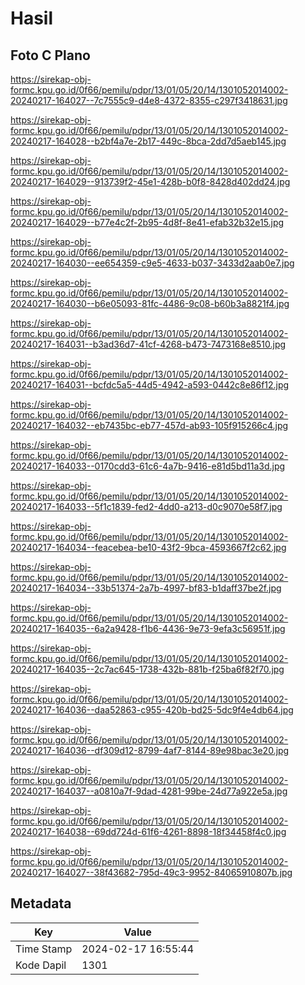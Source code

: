 # Hasil

## Foto C Plano

https://sirekap-obj-formc.kpu.go.id/0f66/pemilu/pdpr/13/01/05/20/14/1301052014002-20240217-164027--7c7555c9-d4e8-4372-8355-c297f3418631.jpg

https://sirekap-obj-formc.kpu.go.id/0f66/pemilu/pdpr/13/01/05/20/14/1301052014002-20240217-164028--b2bf4a7e-2b17-449c-8bca-2dd7d5aeb145.jpg

https://sirekap-obj-formc.kpu.go.id/0f66/pemilu/pdpr/13/01/05/20/14/1301052014002-20240217-164029--913739f2-45e1-428b-b0f8-8428d402dd24.jpg

https://sirekap-obj-formc.kpu.go.id/0f66/pemilu/pdpr/13/01/05/20/14/1301052014002-20240217-164029--b77e4c2f-2b95-4d8f-8e41-efab32b32e15.jpg

https://sirekap-obj-formc.kpu.go.id/0f66/pemilu/pdpr/13/01/05/20/14/1301052014002-20240217-164030--ee654359-c9e5-4633-b037-3433d2aab0e7.jpg

https://sirekap-obj-formc.kpu.go.id/0f66/pemilu/pdpr/13/01/05/20/14/1301052014002-20240217-164030--b6e05093-81fc-4486-9c08-b60b3a8821f4.jpg

https://sirekap-obj-formc.kpu.go.id/0f66/pemilu/pdpr/13/01/05/20/14/1301052014002-20240217-164031--b3ad36d7-41cf-4268-b473-7473168e8510.jpg

https://sirekap-obj-formc.kpu.go.id/0f66/pemilu/pdpr/13/01/05/20/14/1301052014002-20240217-164031--bcfdc5a5-44d5-4942-a593-0442c8e86f12.jpg

https://sirekap-obj-formc.kpu.go.id/0f66/pemilu/pdpr/13/01/05/20/14/1301052014002-20240217-164032--eb7435bc-eb77-457d-ab93-105f915266c4.jpg

https://sirekap-obj-formc.kpu.go.id/0f66/pemilu/pdpr/13/01/05/20/14/1301052014002-20240217-164033--0170cdd3-61c6-4a7b-9416-e81d5bd11a3d.jpg

https://sirekap-obj-formc.kpu.go.id/0f66/pemilu/pdpr/13/01/05/20/14/1301052014002-20240217-164033--5f1c1839-fed2-4dd0-a213-d0c9070e58f7.jpg

https://sirekap-obj-formc.kpu.go.id/0f66/pemilu/pdpr/13/01/05/20/14/1301052014002-20240217-164034--feacebea-be10-43f2-9bca-4593667f2c62.jpg

https://sirekap-obj-formc.kpu.go.id/0f66/pemilu/pdpr/13/01/05/20/14/1301052014002-20240217-164034--33b51374-2a7b-4997-bf83-b1daff37be2f.jpg

https://sirekap-obj-formc.kpu.go.id/0f66/pemilu/pdpr/13/01/05/20/14/1301052014002-20240217-164035--6a2a9428-f1b6-4436-9e73-9efa3c56951f.jpg

https://sirekap-obj-formc.kpu.go.id/0f66/pemilu/pdpr/13/01/05/20/14/1301052014002-20240217-164035--2c7ac645-1738-432b-881b-f25ba6f82f70.jpg

https://sirekap-obj-formc.kpu.go.id/0f66/pemilu/pdpr/13/01/05/20/14/1301052014002-20240217-164036--daa52863-c955-420b-bd25-5dc9f4e4db64.jpg

https://sirekap-obj-formc.kpu.go.id/0f66/pemilu/pdpr/13/01/05/20/14/1301052014002-20240217-164036--df309d12-8799-4af7-8144-89e98bac3e20.jpg

https://sirekap-obj-formc.kpu.go.id/0f66/pemilu/pdpr/13/01/05/20/14/1301052014002-20240217-164037--a0810a7f-9dad-4281-99be-24d77a922e5a.jpg

https://sirekap-obj-formc.kpu.go.id/0f66/pemilu/pdpr/13/01/05/20/14/1301052014002-20240217-164038--69dd724d-61f6-4261-8898-18f34458f4c0.jpg

https://sirekap-obj-formc.kpu.go.id/0f66/pemilu/pdpr/13/01/05/20/14/1301052014002-20240217-164027--38f43682-795d-49c3-9952-84065910807b.jpg


## Metadata

| Key        | Value               |
| ---------- | ------------------- |
| Time Stamp | 2024-02-17 16:55:44 |
| Kode Dapil | 1301                |



